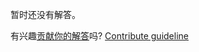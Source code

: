 
暂时还没有解答。

有兴趣[贡献你的解答](https://github.com/BFEdev/BFE.dev-solutions/blob/main/typescript/constructorparameters_zh.md)吗? [Contribute guideline](https://github.com/BFEdev/BFE.dev-solutions#how-to-contribute)
